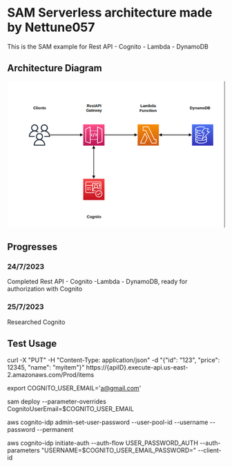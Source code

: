 # SAM Serverless architecture made by Nettune057

This is the SAM example for Rest API - Cognito - Lambda - DynamoDB

## Architecture Diagram

![alt text](./simple.png)

## Progresses

### 24/7/2023 
Completed Rest API - Cognito -Lambda - DynamoDB, ready for authorization with Cognito

### 25/7/2023
Researched Cognito 


## Test Usage
curl -X "PUT" -H "Content-Type: application/json" -d "{\"id\": \"123\", \"price\": 12345, \"name\": \"myitem\"}" https://{apiID}.execute-api.us-east-2.amazonaws.com/Prod/items

export COGNITO_USER_EMAIL='a@gmail.com'

sam deploy --parameter-overrides CognitoUserEmail=$COGNITO_USER_EMAIL

aws cognito-idp admin-set-user-password --user-pool-id --username  --password --permanent

aws cognito-idp initiate-auth --auth-flow USER_PASSWORD_AUTH --auth-parameters "USERNAME=$COGNITO_USER_EMAIL,PASSWORD=" --client-id 
